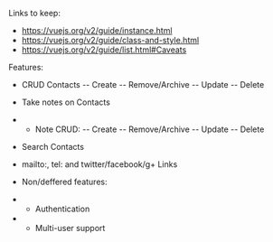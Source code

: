 Links to keep: 
- https://vuejs.org/v2/guide/instance.html
- https://vuejs.org/v2/guide/class-and-style.html
- https://vuejs.org/v2/guide/list.html#Caveats

Features:

- CRUD Contacts
-- Create
-- Remove/Archive
-- Update
-- Delete

- Take notes on Contacts
- - Note CRUD:
-- Create 
-- Remove/Archive
-- Update 
-- Delete


- Search Contacts
- mailto:, tel: and twitter/facebook/g+ Links

- Non/deffered features:
- - Authentication
- - Multi-user support